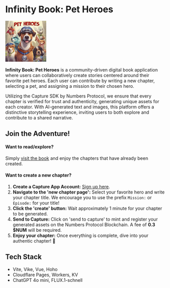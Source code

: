 # Infinity Book: Pet Heroes

<img src="https://github.com/diegocardoso93/infinity-book-pet-heroes/blob/main/assets/logo.png?raw=true" width="128" height="128" alt="Infinity Book Logo">

**Infinity Book: Pet Heroes** is a community-driven digital book application where users can collaboratively create stories centered around their favorite pet heroes. Each user can contribute by writing a new chapter, selecting a pet, and assigning a mission to their chosen hero. 

Utilizing the Capture SDK by Numbers Protocol, we ensure that every chapter is verified for trust and authenticity, generating unique assets for each creator. With AI-generated text and images, this platform offers a distinctive storytelling experience, inviting users to both explore and contribute to a shared narrative.

## Join the Adventure!

#### Want to read/explore?
Simply [visit the book](https://infinity-book-pet-heroes.pages.dev/) and enjoy the chapters that have already been created.

#### Want to create a new chapter?

1. **Create a Capture App Account:** [Sign up here](https://dashboard.captureapp.xyz/).
2. **Navigate to the 'new chapter page':** Select your favorite hero and write your chapter title. We encourage you to use the prefix `Mission:` or `Episode:` for your title!
3. **Click the 'create' button:** Wait approximately 1 minute for your chapter to be generated.
4. **Send to Capture:** Click on 'send to capture' to mint and register your generated assets on the Numbers Protocol Blockchain. A fee of **0.3 $NUM** will be required.
5. **Enjoy your chapter:** Once everything is complete, dive into your authentic chapter! 🎉

## Tech Stack  
- Vite, Vike, Vue, Hoho  
- Cloudflare Pages, Workers, KV  
- ChatGPT 4o mini, FLUX.1-schnell
